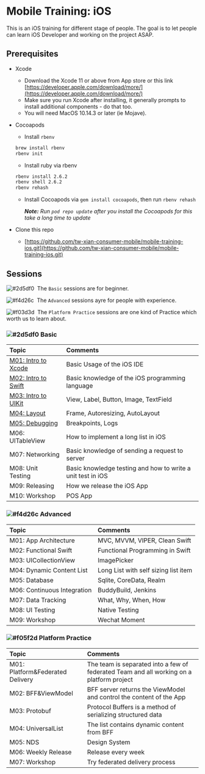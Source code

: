 # Mobile Training: iOS

This is an iOS training for different stage of people. The goal is to let people can learn iOS Developer and working on the project ASAP.

## Prerequisites

- Xcode
  - Download the Xcode 11 or above from App store or this link [https://developer.apple.com/download/more/](https://developer.apple.com/download/more/)
  - Make sure you run Xcode after installing, it generally prompts to install additional components - do that too.
  - You will need MacOS 10.14.3 or later (ie Mojave).
- Cocoapods
  - Install `rbenv`
  ```sh
  brew install rbenv
  rbenv init
  ```
  - Install ruby via rbenv
  ```sh
  rbenv install 2.6.2
  rbenv shell 2.6.2
  rbenv rehash
  ```
  - Install Cocoapods via `gem install cocoapods`, then run `rbenv rehash`

    ***Note:** Run `pod repo update` after you install the Cocoapods for this take a long time to update*

- Clone this repo 
  
  - [https://github.com/tw-xian-consumer-mobile/mobile-training-ios.git](https://github.com/tw-xian-consumer-mobile/mobile-training-ios.git)

## Sessions

![#2d5df0][#2d5df0]&nbsp;&nbsp;The `Basic` sessions are for beginner.

![#f4d26c][#f4d26c]&nbsp;&nbsp;The `Advanced` sessions ayre for people with experience.

![#f03d3d][#f03d3d]&nbsp;&nbsp;The `Platform Practice` sessions are one kind of Practice which worth us to learn about.

### ![#2d5df0][#2d5df0] Basic

| Topic | Comments |
| :--- | :--- |
| [M01: Intro to Xcode](./src/Basic/M01) | Basic Usage of the iOS IDE |
| [M02: Intro to Swift](./src/Basic/M02) | Basic knowledge of the iOS programming language |
| [M03: Intro to UIKit](./src/Basic/M03) | View, Label, Button, Image, TextField |
| [M04: Layout](./src/Basic/M04) | Frame, Autoresizing, AutoLayout |
| [M05: Debugging](./src/Basic/M05) | Breakpoints, Logs |
| M06: UITableView | How to implement a long list in iOS |
| M07: Networking | Basic knowledge of sending a request to server |
| M08: Unit Testing | Basic knowledge testing and how to write a unit test in iOS |
| M09: Releasing | How we release the iOS App |
| M10: Workshop | POS App |

### ![#f4d26c][#f4d26c] Advanced

| Topic | Comments |
| :--- | :--- |
| M01: App Architecture | MVC, MVVM, VIPER, Clean Swift |
| M02: Functional Swift | Functional Programming in Swift |
| M03: UICollectionView | ImagePicker |
| M04: Dynamic Content List | Long List with self sizing list item |
| M05: Database | Sqlite, CoreData, Realm |
| M06: Continuous Integration | BuddyBuild, Jenkins |
| M07: Data Tracking | What, Why, When, How |
| M08: UI Testing | Native Testing |
| M09: Workshop | Wechat Moment |

### ![#f05f2d][#f03d3d] Platform Practice

| Topic | Comments |
| :--- | :--- |
| M01: Platform&Federated Delivery | The team is separated into a few of federated Team and all working on a platform project |
| M02: BFF&ViewModel | BFF server returns the ViewModel and control the content of the App |
| M03: Protobuf | Protocol Buffers is a method of serializing structured data |
| M04: UniversalList | The list contains dynamic content from BFF |
| M05: NDS | Design System |
| M06: Weekly Release | Release every week |
| M07: Workshop | Try federated delivery process |

<!--Parameters-->
<!--Blue-->
[#2d5df0]: https://placehold.it/15/2d5df0/000000?text=+
<!--Red-->
[#f03d3d]: https://placehold.it/15/f03d3d/000000?text=+
<!--Yellow-->
[#f4d26c]: https://placehold.it/15/f4d26c/000000?text=+

[Haha]: 1234566nmxcnvijdsaf
